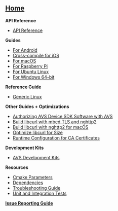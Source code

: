 ## [Home](https://github.com/alexa/avs-device-sdk/wiki)

**API Reference**
* [API Reference](https://alexa.github.io/avs-device-sdk/)

**Guides**
* [For Android](https://github.com/alexa/avs-device-sdk/wiki/Android-Quick-Start-Guide)
* [Cross-compile for iOS](https://github.com/alexa/avs-device-sdk/wiki/How-to-cross-compile-the-AVS-Device-SDK-for-iOS)
* [For macOS](https://github.com/alexa/avs-device-sdk/wiki/macOS-Quick-Start-Guide)
* [For Raspberry Pi](https://github.com/alexa/avs-device-sdk/wiki/Raspberry-Pi-Quick-Start-Guide-with-Script)  
* [For Ubuntu Linux](https://github.com/alexa/avs-device-sdk/wiki/Ubuntu-Linux-Quick-Start-Guide)
* [For Windows 64-bit](https://github.com/alexa/avs-device-sdk/wiki/Windows-Quick-Start-Guide-with-Script)

**Reference Guide**  
* [Generic Linux](https://github.com/alexa/avs-device-sdk/wiki/Linux-Reference-Guide)  

**Other Guides + Optimizations**
* [Authorizing AVS Device SDK Software with AVS](https://github.com/alexa/avs-device-sdk/wiki/Authorizing-AVS-Device-SDK-Software-with-AVS)
* [Build libcurl with mbed TLS and nghttp2](https://github.com/alexa/alexa-client-sdk/wiki/Build-libcurl-with-mbed-TLS-and-nghttp2)  
* [Build libcurl with nghttp2 for macOS](https://github.com/alexa/alexa-client-sdk/wiki/How-to-build-libcurl-with-nghttp2-for-macos)
* [Optimize libcurl for Size](https://github.com/alexa/alexa-client-sdk/wiki/Optimize-libcurl)
* [Runtime Configuration for CA Certificates](https://github.com/alexa/avs-device-sdk/wiki/Runtime-Configuration-for-CA-Certificates)  

**Development Kits**
* [AVS Development Kits](https://developer.amazon.com/alexa-voice-service/dev-kits)

**Resources**
* [Cmake Parameters](https://github.com/alexa/avs-device-sdk/wiki/cmake-parameters)
* [Dependencies](https://github.com/alexa/avs-device-sdk/wiki/Dependencies)
* [Troubleshooting Guide](https://github.com/alexa/avs-device-sdk/wiki/Troubleshooting-Guide)
* [Unit and Integration Tests](https://github.com/alexa/avs-device-sdk/wiki/Unit-and-Integration-Tests)   

[**Issue Reporting Guide**](https://github.com/alexa/avs-device-sdk/wiki/Issue-Reporting-Guide)  
